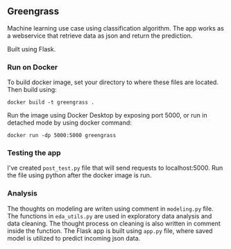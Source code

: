 ## Greengrass
Machine learning use case using classification algorithm. 
The app works as a webservice that retrieve data as json and return the prediction.

Built using Flask.

### Run on Docker
To build docker image, set your directory to where these files are located. Then build using:

```docker build -t greengrass .```

Run the image using Docker Desktop by exposing port 5000, or run in detached mode by using docker command:

```docker run -dp 5000:5000 greengrass```

### Testing the app
I've created `post_test.py` file that will send requests to localhost:5000. Run the file using python after the docker image is run.

### Analysis
The thoughts on modeling are writen using comment in `modeling.py` file.
The functions in `eda_utils.py` are used in exploratory data analysis and data cleaning. The thought process on cleaning is also written in comment inside the function.
The Flask app is built using `app.py` file, where saved model is utilized to predict incoming json data.
